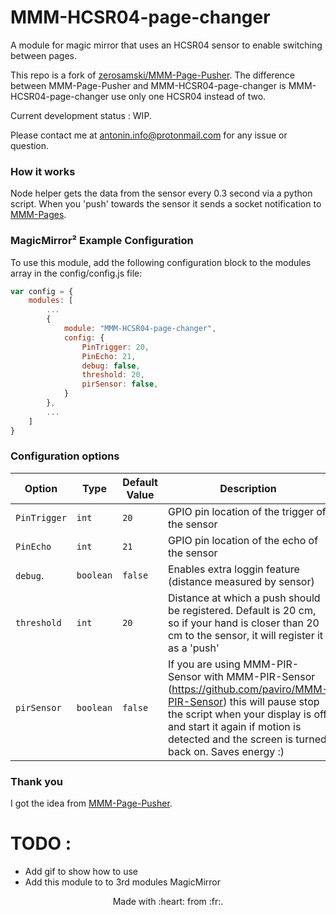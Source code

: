 # MMM-HCSR04-page-changer

A module for magic mirror that uses an HCSR04 sensor to enable switching between pages.

This repo is a fork of [zerosamski/MMM-Page-Pusher](https://github.com/zerosamski/MMM-Page-Pusher).
The difference between MMM-Page-Pusher and MMM-HCSR04-page-changer is MMM-HCSR04-page-changer use
only one HCSR04 instead of two.

Current development status : WIP.

Please contact me at antonin.info@protonmail.com for any issue or question.

### How it works

Node helper gets the data from the sensor every 0.3 second via a python script. When you 'push' towards
the sensor it sends a socket notification to [MMM-Pages](https://github.com/edward-shen/MMM-pages).

### MagicMirror² Example Configuration

To use this module, add the following configuration block to the modules array in the config/config.js file:

```js
var config = {
    modules: [
        ...
        {
            module: "MMM-HCSR04-page-changer",
            config: {
                PinTrigger: 20, 
                PinEcho: 21, 
                debug: false, 
                threshold: 20,
                pirSensor: false,
            }
        },
        ...
    ]
}
```

### Configuration options

| Option             | Type               | Default Value            | Description                                    |
| ------------------ | ------------------ | ------------------------ | ---------------------------------------------- |
| `PinTrigger`       | `int`              | `20`                     | GPIO pin location of the trigger of the sensor |
| `PinEcho`          | `int`              | `21`                     | GPIO pin location of the echo of the sensor    |
| `debug`.           | `boolean`          | `false`                  | Enables extra loggin feature (distance measured by sensor) |
| `threshold`        | `int`              | `20`                     | Distance at which a push should be registered. Default is 20 cm, so if your hand is closer than 20 cm to the sensor, it will register it as a 'push' |
| `pirSensor`        | `boolean`          | `false`                  | If you are using MMM-PIR-Sensor with MMM-PIR-Sensor (https://github.com/paviro/MMM-PIR-Sensor) this will pause stop the script when your display is off and start it again if motion is detected and the screen is turned back on. Saves energy :) |

### Thank you

I got the idea from [MMM-Page-Pusher](https://github.com/zerosamski/MMM-Page-Pusher).

# TODO :

* Add gif to show how to use
* Add this module to to 3rd modules MagicMirror

<p style="text-align: center;">Made with :heart: from :fr:.</p>
